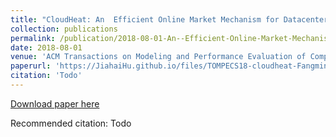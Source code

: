 ```yaml
---
title: "CloudHeat: An  Efficient Online Market Mechanism for Datacenter Heat Harvesting"
collection: publications
permalink: /publication/2018-08-01-An--Efficient-Online-Market-Mechanism-for-Datacenter-Heat-Harvesting
date: 2018-08-01
venue: 'ACM Transactions on Modeling and Performance Evaluation of Computing Systems (TOMPECS)'
paperurl: 'https://JiahaiHu.github.io/files/TOMPECS18-cloudheat-FangmingLiu.pdf'
citation: 'Todo'
---
```


<a href='https://JiahaiHu.github.io/files/TOMPECS18-cloudheat-FangmingLiu.pdf'>Download paper here</a>

Recommended citation: Todo